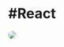 # #React
<a href="https://zh-hans.reactjs.org/docs/thinking-in-react.html">
<img src="/images.jpg" style="border-radius:8px;" />
</a>
<!-- 文章卡片 -->
<articlecard-component type='react'></articlecard-component>